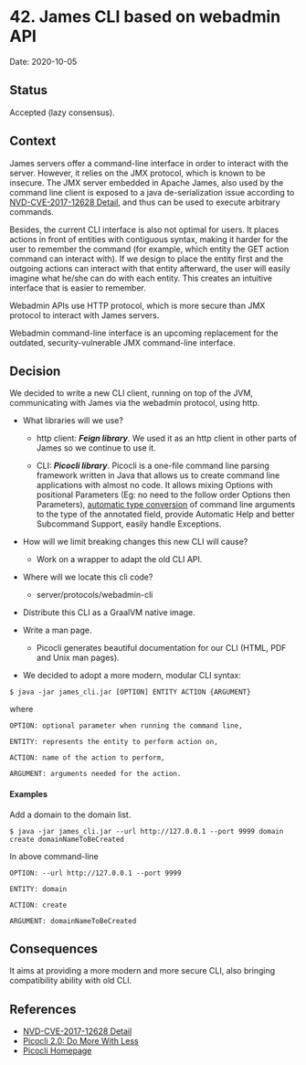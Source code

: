 # 42. James CLI based on webadmin API

Date: 2020-10-05

## Status

Accepted (lazy consensus).

## Context

James servers offer a command-line interface in order to interact with the server. However, it relies on the JMX protocol, which is known to be insecure. The JMX server embedded in Apache James, also used by the command line client is exposed to a java de-serialization issue according to [NVD-CVE-2017-12628 Detail](https://nvd.nist.gov/vuln/detail/CVE-2017-12628), and thus can be used to execute arbitrary commands. 

Besides, the current CLI interface is also not optimal for users. It places actions in front of entities with contiguous syntax, making it harder for the user to remember the command (for example, which entity the GET action command can interact with). If we design to place the entity first and the outgoing actions can interact with that entity afterward, the user will easily imagine what he/she can do with each entity. This creates an intuitive interface that is easier to remember.

Webadmin APIs use HTTP protocol, which is more secure than JMX protocol to interact with James servers.

Webadmin command-line interface is an upcoming replacement for the outdated, security-vulnerable JMX command-line interface. 

## Decision

We decided to write a new CLI client, running on top of the JVM, communicating with James via the webadmin protocol, using http.

* What libraries will we use? 

  * http client: ***Feign library***. We used it as an http client in other parts of James so we continue to use it.

  * CLI: ***Picocli library***. Picocli is a one-file command line parsing framework written in Java that allows us to create command line applications with almost no code. It allows mixing Options with positional Parameters (Eg: no need to the follow order Options then Parameters), [automatic type conversion](https://picocli.info/#_strongly_typed_everything) of command line arguments to the type of the annotated field, provide Automatic Help and better Subcommand Support, easily handle Exceptions.

* How will we limit breaking changes this new CLI will cause?

  * Work on a wrapper to adapt the old CLI API.

* Where will we locate this cli code?

  * server/protocols/webadmin-cli

* Distribute this CLI as a GraalVM native image.

* Write a man page.

  * Picocli generates beautiful documentation for our CLI (HTML, PDF and Unix man pages).

* We decided to adopt a more modern, modular CLI syntax:

```   
$ java -jar james_cli.jar [OPTION] ENTITY ACTION {ARGUMENT}
```
where

    OPTION: optional parameter when running the command line,
  
    ENTITY: represents the entity to perform action on,
  
    ACTION: name of the action to perform,
  
    ARGUMENT: arguments needed for the action.

#### Examples

Add a domain to the domain list.
```
$ java -jar james_cli.jar --url http://127.0.0.1 --port 9999 domain create domainNameToBeCreated
```

In above command-line 

    OPTION: --url http://127.0.0.1 --port 9999
  
    ENTITY: domain
  
    ACTION: create
  
    ARGUMENT: domainNameToBeCreated


## Consequences

It aims at providing a more modern and more secure CLI, also bringing compatibility ability with old CLI.

## References
* [NVD-CVE-2017-12628 Detail](https://nvd.nist.gov/vuln/detail/CVE-2017-12628)
* [Picocli 2.0: Do More With Less](https://dzone.com/articles/whats-new-in-picocli-20)
* [Picocli Homepage](https://picocli.info/)